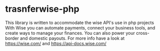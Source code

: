 # trasnferwise-php
This library is written to accommodate the wise API's use in php projects With Wise you can automate payments, connect your business tools, and create ways to manage your finances. You can also power your cross-border and domestic payouts. For more info have a look at https://wise.com/ and https://api-docs.wise.com/
